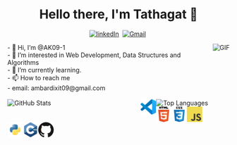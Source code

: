 <p>
  <h1 align="center"><b>Hello there, I'm Tathagat 👋</b></h1>
</p>
<p align="center">
<!-- <br>
<a href=""><img src="https://img.shields.io/badge/facebook-%231877F2.svg?&style=for-the-badge&logo=facebook&logoColor=white" alt="Facebook" /></a>&nbsp;
<a href=""><img src="https://img.shields.io/badge/instagram-%23E4405F.svg?&style=for-the-badge&logo=instagram&logoColor=white" alt="Instagram" /></a>&nbsp; -->
<a href="www.linkedin.com/in/ambar-dixit-a975151a6"><img src="https://img.shields.io/badge/linkedin-%230077B5.svg?&style=for-the-badge&logo=linkedin&logoColor=white" alt="linkedIn" /></a>&nbsp;
<a href="mailto:ambardixit09@gmail.com"><img src="https://img.shields.io/badge/gmail-%23D14836.svg?&style=for-the-badge&logo=gmail&logoColor=white" alt="Gmail"/></a>&nbsp;
</p>
<img align="right" alt="GIF" src="https://c.tenor.com/GN73MKBawZYAAAAi/busy-cute.gif" height="270px">
- 👋 Hi, I’m @AK09-1 <br>
- 👀 I’m interested in Web Development, Data Structures and Algorithms <br>
- 🌱 I’m currently learning. <br>
- 📫 How to reach me <br>
- email: ambardixit09@gmail.com <br> <br>


<!---
AK09-1/AK09-1 is a ✨ special ✨ repository because its `README.md` (this file) appears on your GitHub profile.
You can click the Preview link to take a look at your changes.
--->
<img align="left" src="https://github-readme-stats.vercel.app/api?username=AK09-1&show_icons=true&theme=radical" width="60%" alt="GitHub Stats">
  <img src="https://github-readme-stats.vercel.app/api/top-langs/?username=AK09-1&show_icons=true&hide_border=true&theme=radical" width="37%" alt="Top Languages">
  <img align="left" alt="Visual Studio Code" width="35px" src="https://raw.githubusercontent.com/github/explore/80688e429a7d4ef2fca1e82350fe8e3517d3494d/topics/visual-studio-code/visual-studio-code.png" />
<img align="left" alt="HTML5" width="35px" src="https://raw.githubusercontent.com/github/explore/80688e429a7d4ef2fca1e82350fe8e3517d3494d/topics/html/html.png" />
<img align="left" alt="CSS3" width="35px" src="https://raw.githubusercontent.com/github/explore/80688e429a7d4ef2fca1e82350fe8e3517d3494d/topics/css/css.png" />
<img align="left" alt="JavaScript" width="35px" src="https://raw.githubusercontent.com/github/explore/80688e429a7d4ef2fca1e82350fe8e3517d3494d/topics/javascript/javascript.png" />
<img align="left" alt="HTML5" width="35px" src="https://raw.githubusercontent.com/github/explore/80688e429a7d4ef2fca1e82350fe8e3517d3494d/topics/python/python.png" />
<img align="left" alt="HTML5" width="35px" src="https://raw.githubusercontent.com/github/explore/80688e429a7d4ef2fca1e82350fe8e3517d3494d/topics/cpp/cpp.png" />
<img align="left" alt="GitHub" width="35px" src="https://raw.githubusercontent.com/github/explore/78df643247d429f6cc873026c0622819ad797942/topics/github/github.png" />
